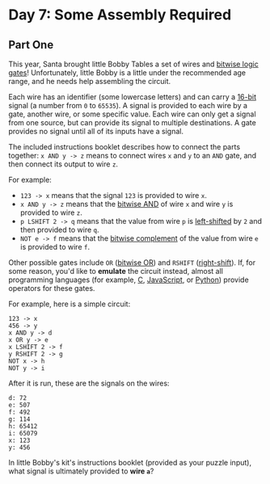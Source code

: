 # Day 7: Some Assembly Required

## Part One

This year, Santa brought little Bobby Tables a set of wires and [bitwise logic 
gates][1]! Unfortunately, little Bobby is a little under the recommended age 
range, and he needs help assembling the circuit.

Each wire has an identifier (some lowercase letters) and can carry a [16-bit][2]
signal (a number from `0` to `65535`). A signal is provided to each wire by a 
gate, another wire, or some specific value. Each wire can only get a signal from 
one source, but can provide its signal to multiple destinations. A gate provides 
no signal until all of its inputs have a signal.

The included instructions booklet describes how to connect the parts together: 
`x AND y -> z` means to connect wires `x` and `y` to an `AND` gate, and then 
connect its output to wire `z`.

For example:

 - `123 -> x` means that the signal `123` is provided to wire `x`.
 - `x AND y -> z` means that the [bitwise AND][3] of wire `x` and wire `y` is 
provided to wire `z`.
 - `p LSHIFT 2 -> q` means that the value from wire `p` is [left-shifted][4] by 
`2` and then provided to wire `q`.
 - `NOT e -> f` means that the [bitwise complement][5] of the value from wire `e`
is provided to wire `f`.

Other possible gates include `OR` ([bitwise OR][6]) and `RSHIFT` ([right-shift][7]). 
If, for some reason, you'd like to **emulate** the circuit instead, almost all 
programming languages (for example, [C][8], [JavaScript][9], or [Python][10]) 
provide operators for these gates.

For example, here is a simple circuit:

```
123 -> x
456 -> y
x AND y -> d
x OR y -> e
x LSHIFT 2 -> f
y RSHIFT 2 -> g
NOT x -> h
NOT y -> i
```

After it is run, these are the signals on the wires:

```
d: 72
e: 507
f: 492
g: 114
h: 65412
i: 65079
x: 123
y: 456
```

In little Bobby's kit's instructions booklet (provided as your puzzle input), 
what signal is ultimately provided to **wire `a`**?


[1]: https://en.wikipedia.org/wiki/Bitwise_operation
[2]: https://en.wikipedia.org/wiki/16-bit
[3]: https://en.wikipedia.org/wiki/Bitwise_operation#AND
[4]: https://en.wikipedia.org/wiki/Logical_shift
[5]: https://en.wikipedia.org/wiki/Bitwise_operation#NOT
[6]: https://en.wikipedia.org/wiki/Bitwise_operation#OR
[7]: https://en.wikipedia.org/wiki/Logical_shift
[8]: https://en.wikipedia.org/wiki/Bitwise_operations_in_C
[9]: https://developer.mozilla.org/en-US/docs/Web/JavaScript/Reference/Operators/Bitwise_Operators
[10]: https://wiki.python.org/moin/BitwiseOperators
